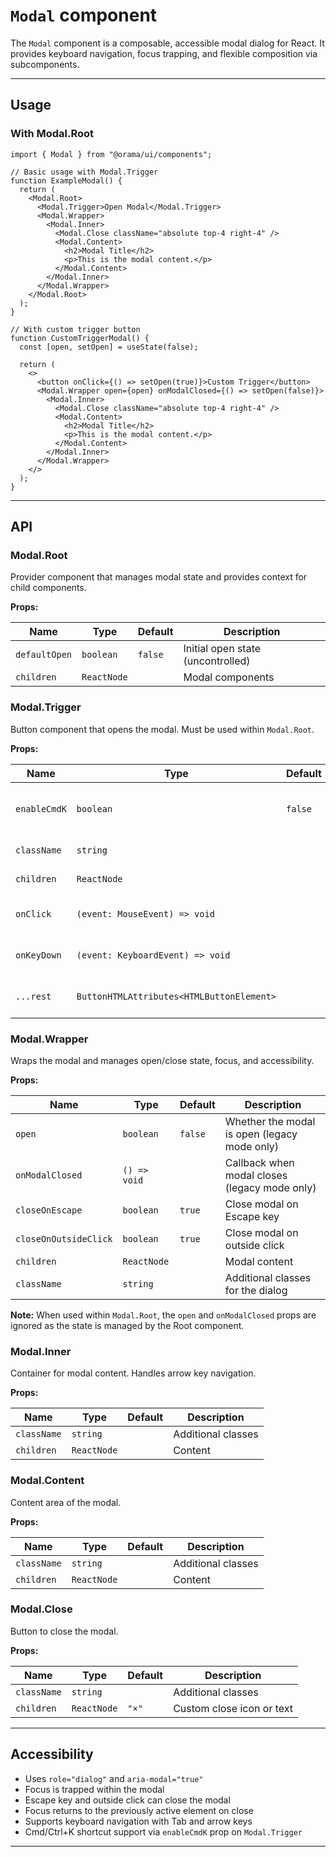 # `Modal` component

The `Modal` component is a composable, accessible modal dialog for React. It provides keyboard navigation, focus trapping, and flexible composition via subcomponents.

---

## Usage

### With Modal.Root

```tsx
import { Modal } from "@orama/ui/components";

// Basic usage with Modal.Trigger
function ExampleModal() {
  return (
    <Modal.Root>
      <Modal.Trigger>Open Modal</Modal.Trigger>
      <Modal.Wrapper>
        <Modal.Inner>
          <Modal.Close className="absolute top-4 right-4" />
          <Modal.Content>
            <h2>Modal Title</h2>
            <p>This is the modal content.</p>
          </Modal.Content>
        </Modal.Inner>
      </Modal.Wrapper>
    </Modal.Root>
  );
}

// With custom trigger button
function CustomTriggerModal() {
  const [open, setOpen] = useState(false);
  
  return (
    <>
      <button onClick={() => setOpen(true)}>Custom Trigger</button>
      <Modal.Wrapper open={open} onModalClosed={() => setOpen(false)}>
        <Modal.Inner>
          <Modal.Close className="absolute top-4 right-4" />
          <Modal.Content>
            <h2>Modal Title</h2>
            <p>This is the modal content.</p>
          </Modal.Content>
        </Modal.Inner>
      </Modal.Wrapper>
    </>
  );
}

```

---

## API

### Modal.Root

Provider component that manages modal state and provides context for child components.

**Props:**

| Name          | Type          | Default | Description                                    |
| ------------- | ------------- | ------- | ---------------------------------------------- |
| `defaultOpen` | `boolean`     | `false` | Initial open state (uncontrolled)             |
| `children`    | `ReactNode`   |         | Modal components                               |

### Modal.Trigger

Button component that opens the modal. Must be used within `Modal.Root`.

**Props:**

| Name         | Type                                      | Default | Description                         |
| ------------ | ----------------------------------------- | ------- | ----------------------------------- |
| `enableCmdK` | `boolean`                                 | `false` | Enable Cmd/Ctrl+K to open modal   |
| `className`  | `string`                                  |         | Additional classes                  |
| `children`   | `ReactNode`                               |         | Button content                      |
| `onClick`    | `(event: MouseEvent) => void`             |         | Additional click handler            |
| `onKeyDown`  | `(event: KeyboardEvent) => void`          |         | Additional keydown handler          |
| `...rest`    | `ButtonHTMLAttributes<HTMLButtonElement>` |         | All other button props             |

### Modal.Wrapper

Wraps the modal and manages open/close state, focus, and accessibility.

**Props:**

| Name                  | Type         | Default | Description                       |
| --------------------- | ------------ | ------- | --------------------------------- |
| `open`                | `boolean`    | `false` | Whether the modal is open (legacy mode only) |
| `onModalClosed`       | `() => void` |         | Callback when modal closes (legacy mode only) |
| `closeOnEscape`       | `boolean`    | `true`  | Close modal on Escape key         |
| `closeOnOutsideClick` | `boolean`    | `true`  | Close modal on outside click      |
| `children`            | `ReactNode`  |         | Modal content                     |
| `className`           | `string`     |         | Additional classes for the dialog |

**Note:** When used within `Modal.Root`, the `open` and `onModalClosed` props are ignored as the state is managed by the Root component.

### Modal.Inner

Container for modal content. Handles arrow key navigation.

**Props:**

| Name        | Type        | Default | Description        |
| ----------- | ----------- | ------- | ------------------ |
| `className` | `string`    |         | Additional classes |
| `children`  | `ReactNode` |         | Content            |

### Modal.Content

Content area of the modal.

**Props:**

| Name        | Type        | Default | Description        |
| ----------- | ----------- | ------- | ------------------ |
| `className` | `string`    |         | Additional classes |
| `children`  | `ReactNode` |         | Content            |

### Modal.Close

Button to close the modal.

**Props:**

| Name        | Type        | Default | Description               |
| ----------- | ----------- | ------- | ------------------------- |
| `className` | `string`    |         | Additional classes        |
| `children`  | `ReactNode` | `"×"`   | Custom close icon or text |

---

## Accessibility

- Uses `role="dialog"` and `aria-modal="true"`
- Focus is trapped within the modal
- Escape key and outside click can close the modal
- Focus returns to the previously active element on close
- Supports keyboard navigation with Tab and arrow keys
- Cmd/Ctrl+K shortcut support via `enableCmdK` prop on `Modal.Trigger`

---